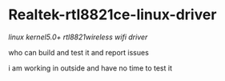 # Realtek-rtl8821ce-linux-driver

*linux kernel5.0+ rtl8821wireless wifi driver*

who can build and test it and report issues

i am working in outside and have no time to test it